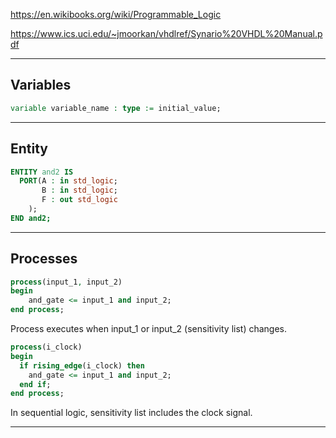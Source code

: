 
https://en.wikibooks.org/wiki/Programmable_Logic

https://www.ics.uci.edu/~jmoorkan/vhdlref/Synario%20VHDL%20Manual.pdf

---
## Variables

```vhdl
variable variable_name : type := initial_value;
```

---
## Entity
```vhdl
ENTITY and2 IS
  PORT(A : in std_logic;
       B : in std_logic;
       F : out std_logic
	);
END and2;
```

---
## Processes 	

```vhdl
process(input_1, input_2)
begin
	and_gate <= input_1 and input_2;
end process;
```
Process executes when input_1 or input_2 (sensitivity list) changes.

```vhdl
process(i_clock)
begin
  if rising_edge(i_clock) then
    and_gate <= input_1 and input_2;
  end if;
end process;
```

In sequential logic, sensitivity list includes the clock signal.

---